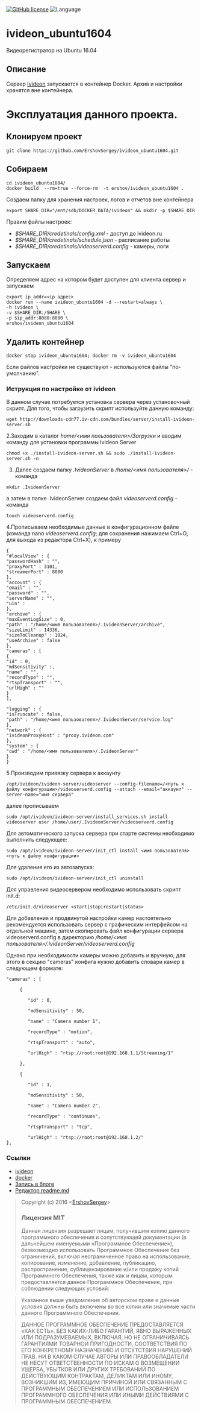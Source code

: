 
[![GitHub license](https://img.shields.io/badge/license-MIT-blue.svg)](https://raw.githubusercontent.com/github.com/ErshovSergey/master/LICENSE) ![Language](https://img.shields.io/badge/language-bash-yellowgreen.svg)
# ivideon_ubuntu1604
Видеорегистратор на Ubuntu 16.04

## Описание
Сервер   [Ivideon](https://www.ivideon.com/) запускается в контейнер Docker. Архив и настройки хранятся вне контейнера.
# Эксплуатация данного проекта.
## Клонируем проект
```shell
git clone https://github.com/ErshovSergey/ivideon_ubuntu1604.git
```
## Собираем
```shell
cd ivideon_ubuntu1604/
docker build  --rm=true --force-rm  -t ershov/ivideon_ubuntu1604 .
```
Создаем папку для хранения настроек, логов и отчетов вне контейнера
```shell
export SHARE_DIR="/mnt/sdb/DOCKER_DATA/ivideon" && mkdir -p $SHARE_DIR
```
Правим файлы настроек:
 - *$SHARE_DIR/credetinals/config.xml* - доступ до ivideon.ru
 - *$SHARE_DIR/credetinals/schedule.json* - расписание работы
 - *$SHARE_DIR/credetinals/videoserverd.config* - камеры, логи

## Запускаем
Определяем адрес на котором будет доступен для клиента сервер и запускаем
```shell
export ip_addr=<ip адрес>
docker run --name ivideon_ubuntu1604 -d --restart=always \
-h ivideon \
-v $SHARE_DIR:/SHARE \
-p $ip_addr:8080:8080 \
ershov/ivideon_ubuntu1604
```
## Удалить контейнер
```shell
docker stop ivideon_ubuntu1604; docker rm -v ivideon_ubuntu1604
```
Если файлов настройки не существуют - используются файлы "по-умолчанию".

### Иструкция по настройке от ivideon

В данном случае потребуется установка сервера через установочный скрипт. Для того, чтобы загрузить скрипт используйте данную команду:
```shell
wget http://downloads-cdn77.iv-cdn.com/bundles/server/install-ivideon-server.sh
```

2.Заходим в каталог *home/<имя пользователя>/Загрузки* и вводим команду для установки программы Ivideon Server
```shell
chmod +x ./install-ivideon-server.sh && sudo ./install-ivideon-server.sh -n
```
3. Далее создаем папку *.IvideonServer* в */home/<имя пользователя>/* - команда 
```shell
mkdir .IvideonServer
```
а затем в папке .IvideonServer создаем файл *videoserverd.config* - команда 
```shell
touch videoserverd.config
```
4.Прописываем необходимые данные в конфигурационном файле (команда nano *videoserverd.config*; для сохранения нажимаем Ctrl+O, для выхода из редактора Ctrl+X), к примеру
 ```
{
"#localView" : {
"passwordHash" : "",
"proxyPort" : 3101,
"streamerPort" : 8080
},
"account" : {
"email" : "",
"password" : "",
"serverName" : "",
"uin" :
},
"archive" : {
"maxEventLogSize" : 0,
"path" : "/home/<имя пользователя>/.IvideonServer/archive",
"sizeLimit" : 14336,
"sizeToCleanup" : 1024,
"useArchive" : false
},
"cameras" : [
{
"id" : 0,
"mdSensitivity" :,
"name" : "",
"recordType" : "",
"rtspTransport" : "",
"urlHigh" : ""
}
],

"logging" : {
"isTruncate" : false,
"path" : "/home/<имя пользователя>/.IvideonServer/service.log"
},
"network" : {
"ivideonProxyHost" : "proxy.ivideon.com"
},
"system" : {
"cwd" : "/home/<имя пользователя>/.IvideonServer"
}
}
```

5.Производим привязку сервера к аккаунту
```
/opt/ivideon/ivideon-server/videoserver --config-filename=/<путь к файлу конфигурации>/videoserverd.config --attach --email="аккаунт" --server-name="имя сервера"
```
далее прописываем
```
sudo /opt/ivideon/ivideon-server/install_services.sh install videoserver user /home/user/.IvideonServer/videoserverd.config
```
Для автоматического запуска сервера при старте системы необходимо выполнить следующее:
```
sudo /opt/ivideon/ivideon-server/init_ctl install <имя пользователя> <путь к файлу конфигурации>
```
Для удаления его из автозапуска:
```
sudo /opt/ivideon/ivideon-server/init_ctl uninstall
```
Для управления видеосервером необходимо использовать скрипт init.d:
```
/etc/init.d/videoserver <start|stop|restart|status>
```
Для добавления и продвинутой настройки камер настоятельно рекомендуется использовать сервер с графическим интерфейсом на отдельной машине, затем скопировать файл конфигурации сервера videoserverd.config в директорию */home/<имя пользователя>/.IvideonServer/videoserverd.config*

Однако при необходимости камеры можно добавить и вручную, для этого в секцию "cameras" конфига нужно добавить словари камер в следующем формате:
 
```
"cameras" : [

     {

        "id" : 0,

        "mdSensitivity" : 50,

        "name" : "Camera number 1",

        "recordType" : "motion",

        "rtspTransport" : "auto",

        "urlHigh" : "rtsp://root:root@192.168.1.1/Streaming/1"

     },

     {

        "id" : 1,

        "mdSensitivity" : 50,

        "name" : "Camera number 2",

        "recordType" : "continuos",

        "rtspTransport" : "tcp",

        "urlHigh" : "rtsp://root:root@192.168.1.2/"
},
```







### <i class="icon-upload"></i>Ссылки
 - [ivideon](https://www.ivideon.com/)
 - [docker](https://www.docker.com/)
 - [Запись в блоге](https://)
 - [Редактор readme.md](https://stackedit.io/)

> Copyright (c) 2016 &lt;[ErshovSergey](http://github.com/ErshovSergey/)&gt;
> ### <i class="icon-refresh"></i>Лицензия MIT
> Данная лицензия разрешает лицам, получившим копию данного программного обеспечения и сопутствующей документации (в дальнейшем именуемыми «Программное Обеспечение»), безвозмездно использовать Программное Обеспечение без ограничений, включая неограниченное право на использование, копирование, изменение, добавление, публикацию, распространение, сублицензирование и/или продажу копий Программного Обеспечения, также как и лицам, которым предоставляется данное Программное Обеспечение, при соблюдении следующих условий:

> Указанное выше уведомление об авторском праве и данные условия должны быть включены во все копии или значимые части данного Программного Обеспечения.

> ДАННОЕ ПРОГРАММНОЕ ОБЕСПЕЧЕНИЕ ПРЕДОСТАВЛЯЕТСЯ «КАК ЕСТЬ», БЕЗ КАКИХ-ЛИБО ГАРАНТИЙ, ЯВНО ВЫРАЖЕННЫХ ИЛИ ПОДРАЗУМЕВАЕМЫХ, ВКЛЮЧАЯ, НО НЕ ОГРАНИЧИВАЯСЬ ГАРАНТИЯМИ ТОВАРНОЙ ПРИГОДНОСТИ, СООТВЕТСТВИЯ ПО ЕГО КОНКРЕТНОМУ НАЗНАЧЕНИЮ И ОТСУТСТВИЯ НАРУШЕНИЙ ПРАВ. НИ В КАКОМ СЛУЧАЕ АВТОРЫ ИЛИ ПРАВООБЛАДАТЕЛИ НЕ НЕСУТ ОТВЕТСТВЕННОСТИ ПО ИСКАМ О ВОЗМЕЩЕНИИ УЩЕРБА, УБЫТКОВ ИЛИ ДРУГИХ ТРЕБОВАНИЙ ПО ДЕЙСТВУЮЩИМ КОНТРАКТАМ, ДЕЛИКТАМ ИЛИ ИНОМУ, ВОЗНИКШИМ ИЗ, ИМЕЮЩИМ ПРИЧИНОЙ ИЛИ СВЯЗАННЫМ С ПРОГРАММНЫМ ОБЕСПЕЧЕНИЕМ ИЛИ ИСПОЛЬЗОВАНИЕМ ПРОГРАММНОГО ОБЕСПЕЧЕНИЯ ИЛИ ИНЫМИ ДЕЙСТВИЯМИ С ПРОГРАММНЫМ ОБЕСПЕЧЕНИЕМ.
